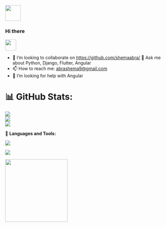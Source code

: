 ## <img src = "https://user-images.githubusercontent.com/63050133/156777293-72a6e681-2582-4a9d-ad92-09d1181d47c7.gif" width = 50px height = 50px> 
 ### Hi there 
<img src="https://media.giphy.com/media/hvRJCLFzcasrR4ia7z/giphy.gif" width="35">

<!-- **shemaabra/shemaabra** is a ✨ _special_ ✨ repository because its `README.md` (this file) appears on your GitHub profile. -->

<!-- Here are some ideas to get you started: -->
<!-- - 🔭 I’m currently working on T -->
 <!-- 🌱 I’m current -->
- 👯 I’m looking to collaborate on https://github.com/shemaabra/
💬 Ask me about Python, Django, Flutter, Angular 
- 📫 How to reach me: abrashema9@gmail.com
- 🤔 I’m looking for help with Angular
<!-- - 😄 Pronouns: ... -->
<!-- - ⚡ Fun fact: ... -->

# 📊 GitHub Stats:
![](https://github-readme-stats.vercel.app/api?username=shemaabra&theme=onedark&hide_border=false&include_all_commits=true&count_private=false)<br/>
![](https://github-readme-streak-stats.herokuapp.com/?user=shemaabra&theme=onedark&hide_border=false)<br/>
![](https://github-readme-stats.vercel.app/api/top-langs/?username=shemaabra&theme=onedark&hide_border=false&include_all_commits=true&count_private=false&layout=compact)

🌋 **Languages and Tools:**

<a href="#">
    <img src="https://skillicons.dev/icons?i=dart,flutter,python,django,html,css,javascript,typescript,java,spring,bootstrap,tailwind,nodejs,express,angular,git,github,docker,linux,vscode,vim,photoshop,illustrator,xd,figma&theme=dark" />
  </a>
<br />
 
![](https://komarev.com/ghpvc/?username=shemaabra)

<a href="https://www.buymeacoffee.com/abrashema9O"><img src="https://cdn.buymeacoffee.com/buttons/v2/default-yellow.png" width="200" /></a>

